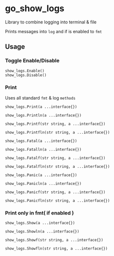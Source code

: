 # go_show_logs
Library to combine logging into terminal &amp; file

Prints messages into `log` and if is enabled to `fmt`

## Usage

### Toggle Enable/Disable
```
show_logs.Enable()
show_logs.Disable()
```

### Print
Uses all standard `fmt` & log `methods`
```
show_logs.Print(a ...interface{})

show_logs.Println(a ...interface{})

show_logs.Printf(str string, a ...interface{})

show_logs.Printfln(str string, a ...interface{})

show_logs.Fatal(a ...interface{})

show_logs.Fatalln(a ...interface{})

show_logs.Fatalf(str string, a ...interface{})

show_logs.Fatalfln(str string, a ...interface{})

show_logs.Panic(a ...interface{})

show_logs.Panicln(a ...interface{})

show_logs.Panicf(str string, a ...interface{})

show_logs.Panicfln(str string, a ...interface{})
```

### Print only in fmt( if enabled )
```
show_logs.Show(a ...interface{})

show_logs.Showln(a ...interface{})

show_logs.Showf(str string, a ...interface{})

show_logs.Showfln(str string, a ...interface{})
```
